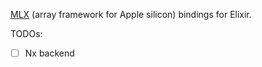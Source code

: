 [MLX](https://github.com/ml-explore/mlx) (array framework for Apple silicon) bindings for Elixir.

TODOs:

- [ ] Nx backend
